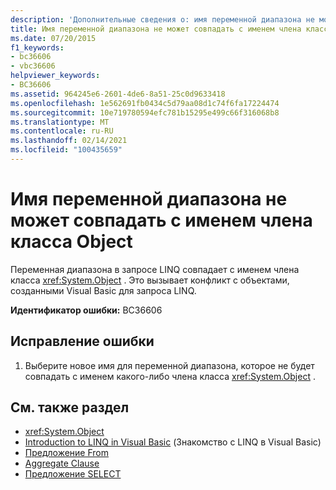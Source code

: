```yaml
---
description: 'Дополнительные сведения о: имя переменной диапазона не может совпадать с именем члена класса Object'
title: Имя переменной диапазона не может совпадать с именем члена класса Object
ms.date: 07/20/2015
f1_keywords:
- bc36606
- vbc36606
helpviewer_keywords:
- BC36606
ms.assetid: 964245e6-2601-4de6-8a51-25c0d9633418
ms.openlocfilehash: 1e562691fb0434c5d79aa08d1c74f6fa17224474
ms.sourcegitcommit: 10e719780594efc781b15295e499c66f316068b8
ms.translationtype: MT
ms.contentlocale: ru-RU
ms.lasthandoff: 02/14/2021
ms.locfileid: "100435659"
---
```

# <a name="range-variable-name-cannot-match-the-name-of-a-member-of-the-object-class"></a>Имя переменной диапазона не может совпадать с именем члена класса Object

Переменная диапазона в запросе LINQ совпадает с именем члена класса <xref:System.Object> . Это вызывает конфликт с объектами, созданными Visual Basic для запроса LINQ.  
  
 **Идентификатор ошибки:** BC36606  
  
## <a name="to-correct-this-error"></a>Исправление ошибки  
  
1. Выберите новое имя для переменной диапазона, которое не будет совпадать с именем какого-либо члена класса <xref:System.Object> .  
  
## <a name="see-also"></a>См. также раздел

- <xref:System.Object>
- [Introduction to LINQ in Visual Basic](../programming-guide/language-features/linq/introduction-to-linq.md) (Знакомство с LINQ в Visual Basic)
- [Предложение From](../language-reference/queries/from-clause.md)
- [Aggregate Clause](../language-reference/queries/aggregate-clause.md)
- [Предложение SELECT](../language-reference/queries/select-clause.md)
